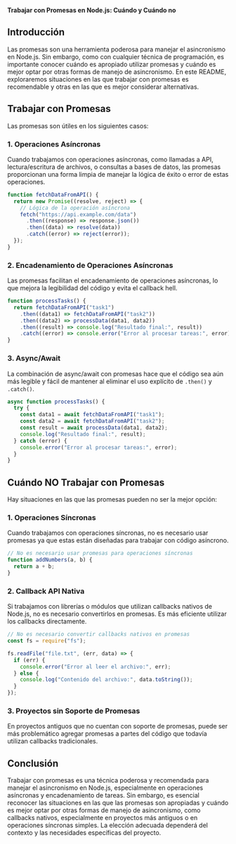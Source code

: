 **Trabajar con Promesas en Node.js: Cuándo y Cuándo no**

## Introducción

Las promesas son una herramienta poderosa para manejar el asincronismo en Node.js. Sin embargo, como con cualquier técnica de programación, es importante conocer cuándo es apropiado utilizar promesas y cuándo es mejor optar por otras formas de manejo de asincronismo. En este README, exploraremos situaciones en las que trabajar con promesas es recomendable y otras en las que es mejor considerar alternativas.

## Trabajar con Promesas

Las promesas son útiles en los siguientes casos:

### 1. Operaciones Asíncronas

Cuando trabajamos con operaciones asíncronas, como llamadas a API, lectura/escritura de archivos, o consultas a bases de datos, las promesas proporcionan una forma limpia de manejar la lógica de éxito o error de estas operaciones.

```javascript
function fetchDataFromAPI() {
  return new Promise((resolve, reject) => {
    // Lógica de la operación asíncrona
    fetch("https://api.example.com/data")
      .then((response) => response.json())
      .then((data) => resolve(data))
      .catch((error) => reject(error));
  });
}
```

### 2. Encadenamiento de Operaciones Asíncronas

Las promesas facilitan el encadenamiento de operaciones asíncronas, lo que mejora la legibilidad del código y evita el callback hell.

```javascript
function processTasks() {
  return fetchDataFromAPI("task1")
    .then((data1) => fetchDataFromAPI("task2"))
    .then((data2) => processData(data1, data2))
    .then((result) => console.log("Resultado final:", result))
    .catch((error) => console.error("Error al procesar tareas:", error));
}
```

### 3. Async/Await

La combinación de async/await con promesas hace que el código sea aún más legible y fácil de mantener al eliminar el uso explícito de `.then()` y `.catch()`.

```javascript
async function processTasks() {
  try {
    const data1 = await fetchDataFromAPI("task1");
    const data2 = await fetchDataFromAPI("task2");
    const result = await processData(data1, data2);
    console.log("Resultado final:", result);
  } catch (error) {
    console.error("Error al procesar tareas:", error);
  }
}
```

## Cuándo NO Trabajar con Promesas

Hay situaciones en las que las promesas pueden no ser la mejor opción:

### 1. Operaciones Síncronas

Cuando trabajamos con operaciones síncronas, no es necesario usar promesas ya que estas están diseñadas para trabajar con código asíncrono.

```javascript
// No es necesario usar promesas para operaciones síncronas
function addNumbers(a, b) {
  return a + b;
}
```

### 2. Callback API Nativa

Si trabajamos con librerías o módulos que utilizan callbacks nativos de Node.js, no es necesario convertirlos en promesas. Es más eficiente utilizar los callbacks directamente.

```javascript
// No es necesario convertir callbacks nativos en promesas
const fs = require("fs");

fs.readFile("file.txt", (err, data) => {
  if (err) {
    console.error("Error al leer el archivo:", err);
  } else {
    console.log("Contenido del archivo:", data.toString());
  }
});
```

### 3. Proyectos sin Soporte de Promesas

En proyectos antiguos que no cuentan con soporte de promesas, puede ser más problemático agregar promesas a partes del código que todavía utilizan callbacks tradicionales.

## Conclusión

Trabajar con promesas es una técnica poderosa y recomendada para manejar el asincronismo en Node.js, especialmente en operaciones asíncronas y encadenamiento de tareas. Sin embargo, es esencial reconocer las situaciones en las que las promesas son apropiadas y cuándo es mejor optar por otras formas de manejo de asincronismo, como callbacks nativos, especialmente en proyectos más antiguos o en operaciones síncronas simples. La elección adecuada dependerá del contexto y las necesidades específicas del proyecto.
